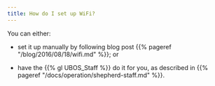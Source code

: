 ```yaml
---
title: How do I set up WiFi?
---
```


You can either:

* set it up manually by following blog post {{% pageref "/blog/2016/08/18/wifi.md" %}}; or

* have the {{% gl UBOS_Staff %}} do it for you, as described in
  {{% pageref "/docs/operation/shepherd-staff.md" %}}.
